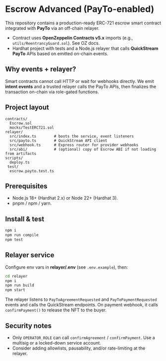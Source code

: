 
# Escrow Advanced (PayTo-enabled)

This repository contains a production-ready ERC-721 escrow smart contract integrated with **PayTo** via an off-chain relayer.

- Contract uses **OpenZeppelin Contracts v5.x** imports (e.g., `utils/ReentrancyGuard.sol`). See OZ docs.  
- Hardhat project with tests and a Node.js relayer that calls **QuickStream PayTo** APIs based on emitted on-chain events.

## Why events + relayer?
Smart contracts cannot call HTTP or wait for webhooks directly. We emit **intent events** and a trusted relayer calls the PayTo APIs, then finalizes the transaction on-chain via role-gated functions. 

## Project layout
```
contracts/
  Escrow.sol
  mocks/TestERC721.sol
relayer/
  src/index.ts        # boots the service, event listeners
  src/payto.ts        # QuickStream API client
  src/webhook.ts      # Express router for provider webhooks
  src/abi/            # (optional) copy of Escrow ABI if not loading from artifacts
scripts/
  deploy.ts
 test/
  escrow.payto.test.ts
```

## Prerequisites
- Node.js 18+ (Hardhat 2.x) or Node 22+ (Hardhat 3).  
- pnpm / npm / yarn.

## Install & test
```bash
npm i
npm run compile
npm test
```

## Relayer service
Configure env vars in **relayer/.env** (see `.env.example`), then:
```bash
cd relayer
npm i
npm run build
npm start
```

The relayer listens to `PayToAgreementRequested` and `PayToPaymentRequested` events and calls the QuickStream endpoints. On payment webhook, it calls `confirmPayment()` to release the NFT to the buyer.

## Security notes
- Only `OPERATOR_ROLE` can call `confirmAgreement` / `confirmPayment`. Use a multisig or a locked-down service account.
- Consider adding allowlists, pausability, and/or rate-limiting at the relayer.


